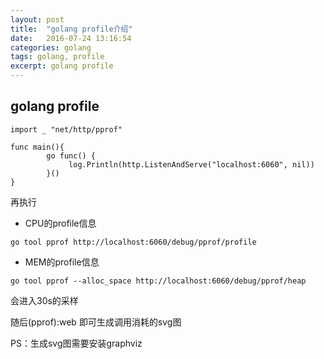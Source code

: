 ```yaml
---
layout: post
title:  "golang profile介绍"
date:   2016-07-24 13:16:54
categories: golang
tags: golang, profile
excerpt: golang profile
---
```


## golang profile
    
```
import _ "net/http/pprof"

func main(){
        go func() {
             log.Println(http.ListenAndServe("localhost:6060", nil))
        }()
}
```
再执行

+ CPU的profile信息
```
go tool pprof http://localhost:6060/debug/pprof/profile
```
+ MEM的profile信息
```
go tool pprof --alloc_space http://localhost:6060/debug/pprof/heap
```

会进入30s的采样


随后(pprof):web 即可生成调用消耗的svg图


PS：生成svg图需要安装graphviz
